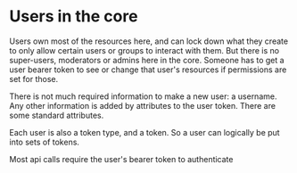 # Users in the core

Users own most of the resources here, and can lock down what they create to only allow certain users or groups to interact with them.
But there is no super-users, moderators or admins here in the core. Someone has to get a user bearer token to see or change that user's resources if permissions are set for those.

There is not much required information to make a new user: a username. Any other information is added by attributes to the user token.
There are some standard attributes.

Each user is also a token type, and a token. So a user can logically be put into sets of tokens.

Most api calls require the user's bearer token to authenticate